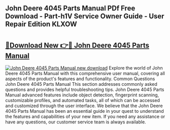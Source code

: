 ## John Deere 4045 Parts Manual PDf Free Download - Part-h1V Service Owner Guide - User Repair Edition KLXOW

# <h2><a href="http://bc91229.oget.top/?id=John+Deere+4045+Parts+Manual">🔗Download New 👉🔴 John Deere 4045 Parts Manual</a></h2>

[![John Deere 4045 Parts Manual new download](https://i.imgur.com/5g1atiW.png)](http://bc91229.oget.top/?id=John+Deere+4045+Parts+Manual)
Explore the world of John Deere 4045 Parts Manual with this comprehensive user manual, covering all aspects of the product's features and functionality. Common Questions John Deere 4045 Parts Manual This section addresses commonly asked questions and provides helpful troubleshooting tips. John Deere 4045 Parts Manual advanced features include object detection, fingerprint scanning, customizable profiles, and automated tasks, all of which can be accessed and customized through the user interface. We believe that the John Deere 4045 Parts Manual has been an essential guide in your quest to understand the features and capabilities of your new item. If you need any assistance or have any questions, our customer service team is always available.
